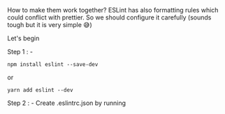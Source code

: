 How to make them work together?
ESLint has also formatting rules which could conflict with prettier. So we should configure it carefully (sounds tough but it is very simple 😅)

Let's begin

Step 1 : -
```
npm install eslint --save-dev
```
 or
 ```
yarn add eslint --dev
```
Step 2 : -
Create .eslintrc.json by running
